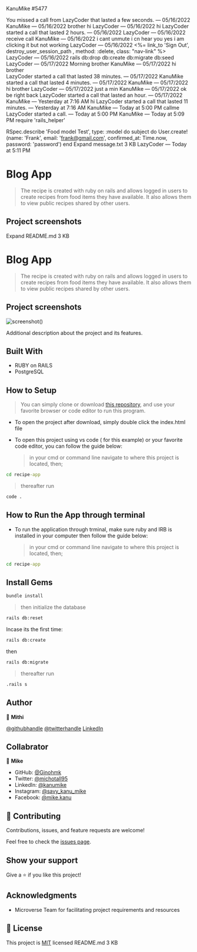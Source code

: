 KanuMike
#5477

You missed a call from
LazyCoder
that lasted a few seconds.
— 05/16/2022
KanuMike — 05/16/2022
brother hi
LazyCoder — 05/16/2022
hi
LazyCoder
started a call that lasted 2 hours.
— 05/16/2022
LazyCoder — 05/16/2022
receive call
KanuMike — 05/16/2022
i cant unmute
i cn hear you
yes
i am clicking it
but not working
LazyCoder — 05/16/2022
<%= link_to 'Sign Out', destroy_user_session_path , method: :delete, class: "nav-link" %>
LazyCoder — 05/16/2022
rails db:drop db:create db:migrate db:seed
LazyCoder — 05/17/2022
Morning brother
KanuMike — 05/17/2022
hi brother\
LazyCoder
started a call that lasted 38 minutes.
— 05/17/2022
KanuMike
started a call that lasted 4 minutes.
— 05/17/2022
KanuMike — 05/17/2022
hi brother
LazyCoder — 05/17/2022
just a min
KanuMike — 05/17/2022
ok
be right back
LazyCoder
started a call that lasted an hour.
— 05/17/2022
KanuMike — Yesterday at 7:16 AM
hi
LazyCoder
started a call that lasted 11 minutes.
— Yesterday at 7:16 AM
KanuMike — Today at 5:00 PM
callme
LazyCoder
started a call.
— Today at 5:00 PM
KanuMike — Today at 5:09 PM
require 'rails_helper'

RSpec.describe 'Food model Test', type: :model do
subject do
User.create!(name: 'Frank', email: 'frank@gmail.com', confirmed_at: Time.now, password: 'password')
end
Expand
message.txt
3 KB
LazyCoder — Today at 5:11 PM

# Blog App

> The recipe is created with ruby on rails and allows logged in users to create recipes from food items they have available. It also allows them to view public recipes shared by other users.

## Project screenshots

Expand
README.md
3 KB



# Blog App

> The recipe is created with ruby on rails and allows logged in users to create recipes from food items they have available. It also allows them to view public recipes shared by other users.

## Project screenshots

![screenshot()]()

Additional description about the project and its features.

## Built With

- RUBY on RAILS
- PostgreSQL

## How to Setup

> You can simply clone or download [this repository](https://github.com/Mithi-code/recipe-app), and use your favorite browser or code editor to run this program.

- To open the project after download, simply double click the index.html file

- To open this project using vs code ( for this example) or your favorite code editor, you can follow the guide below:
  > in your cmd or command line navigate to where this project is located, then;

```cmd
cd recipe-app
```

> thereafter run

```cmd
code .
```

## How to Run the App through terminal

- To run the application through trminal, make sure ruby and IRB is installed in your computer then follow the guide below:
  > in your cmd or command line navigate to where this project is located, then;

```cmd
cd recipe-app
```

## Install Gems

```cmd
bundle install
```

> then initialize the database

```cmd
rails db:reset
```

Incase its the first time:

```cmd
rails db:create
```

then

```cmd
rails db:migrate
```

> thereafter run

```cmd
.rails s
```

## Author

👤 **Mithi**

[@githubhandle](https://github.com/Mithi-code/)
[@twitterhandle](https://twitter.com/sam_mongare)
[LinkedIn](https://www.linkedin.com/in/mithicode/)

## Collabrator

👤 **Mike**

- GitHub: [@Ginohmk](https://github.com/Ginohmk)
- Twitter: [@michotall95](https://www.twitter.com/michotall95)
- LinkedIn: [@kanumike](https://www.linkedin.com/in/mike-kanu-dev/)
- Instagram: [@savy_kanu_mike](https/instagram.com/savy_kanu_mike)
- Facebook: [@mike.kanu](https://www.facebook.com/mike.kanu)

## 🤝 Contributing

Contributions, issues, and feature requests are welcome!

Feel free to check the [issues page](../../issues/).

## Show your support

Give a ⭐️ if you like this project!

## Acknowledgments

- Microverse Team for facilitating project requirements and resources

## 📝 License

This project is [MIT](./MIT.md) licensed
README.md
3 KB
